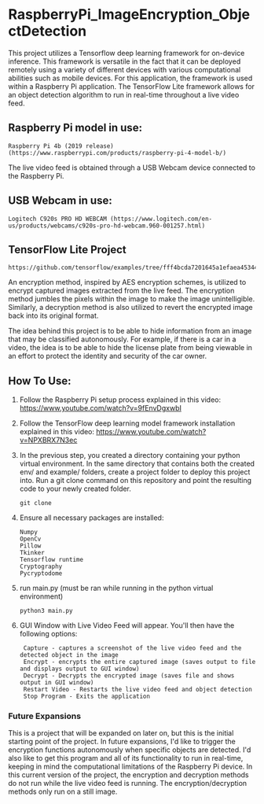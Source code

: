 # RaspberryPi_ImageEncryption_ObjectDetection

This project utilizes a Tensorflow deep learning framework for on-device inference. This framework is versatile in the fact that it can be deployed remotely using a variety of different devices with various computational abilities such as mobile devices. For this application, the framework is used within a Raspberry Pi application. The TensorFlow Lite framework allows for an object detection algorithm to run in real-time throughout a live video feed.

## Raspberry Pi model in use:
```
Raspberry Pi 4b (2019 release) (https://www.raspberrypi.com/products/raspberry-pi-4-model-b/)
```

The live video feed is obtained through a USB Webcam device connected to the Raspberry Pi.
## USB Webcam in use:
```
Logitech C920s PRO HD WEBCAM (https://www.logitech.com/en-us/products/webcams/c920s-pro-hd-webcam.960-001257.html)
```

## TensorFlow Lite Project
```
https://github.com/tensorflow/examples/tree/fff4bcda7201645a1efaea4534403daf5fc03d42
```

An encryption method, inspired by AES encryption schemes, is utilized to encrypt captured images extracted from the live feed. The encryption method jumbles the pixels within the image to make the image unintelligible.
Similarly, a decryption method is also utilized to revert the encrypted image back into its original format.

The idea behind this project is to be able to hide information from an image that may be classified autonomously. For example, if there is a car in a video, the idea is to be able to hide the license plate from being viewable in an effort to protect the identity and security of the car owner.


## How To Use:

1) Follow the Raspberry Pi setup process explained in this video:
https://www.youtube.com/watch?v=9fEnvDgxwbI

2) Follow the TensorFlow deep learning model framework installation explained in this video:
https://www.youtube.com/watch?v=NPXBRX7N3ec

3) In the previous step, you created a directory containing your python virtual environment. In the same directory that contains both the created env/ and example/ folders, create a project folder to deploy this project into. Run a git clone command on this repository and point the resulting code to your newly created folder.
   ```
   git clone
   ```
4) Ensure all necessary packages are installed:
   ```
   Numpy
   OpenCv
   Pillow
   Tkinker
   Tensorflow runtime
   Cryptography
   Pycryptodome
   ```
5) run main.py (must be ran while running in the python virtual environment)
   ```
   python3 main.py
   ```
6) GUI Window with Live Video Feed will appear. You'll then have the following options:
   ```
    Capture - captures a screenshot of the live video feed and the detected object in the image
    Encrypt - encrypts the entire captured image (saves output to file and displays output to GUI window)
    Decrypt - Decrypts the encrypted image (saves file and shows output in GUI window)
    Restart Video - Restarts the live video feed and object detection
    Stop Program - Exits the application
   ```
### Future Expansions
This is a project that will be expanded on later on, but this is the initial starting point of the project. In future expansions, I'd like to trigger the encryption functions autonomously when specific objects are detected. I'd also like to get this program and all of its functionality to run in real-time, keeping in mind the computational limitations of the Raspberry Pi device. In this current version of the project, the encryption and decryption methods do not run while the live video feed is running. The encryption/decryption methods only run on a still image.


